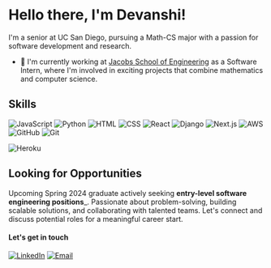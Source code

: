 # Hello there, I'm Devanshi! 
I'm a senior at UC San Diego, pursuing a Math-CS major with a passion for software development and research. 
- :star2: I'm currently working at <a href="https://sites.google.com/ucsd.edu/derconnect/home?authuser=0">Jacobs School of Engineering</a> as a Software Intern, where I'm involved in exciting projects that combine mathematics and computer science.
<!-- 
## Table of Contents

- [About Me](#about-me)
- [Projects](#projects)
- [Skills](#skills)
- [Looking for Opportunities](#looking-for-opportunities)
- [Connect with Me](#connect-with-me) -->

<!-- ## About Me -->
<!-- 
## Projects

In my GitHub repositories, you'll find a collection of my projects that showcase my passion for software development and problem-solving. From algorithms and data structures to web applications and machine learning experiments, I enjoy working on diverse projects that challenge and inspire me. Please feel free to explore my projects and provide feedback or suggestions. -->

## Skills
<!-- #### Technologies -->

![JavaScript](https://img.shields.io/badge/javascript-%23323330.svg?style=for-the-badge&logo=javascript&logoColor=%23F7DF1E) 
![Python](https://img.shields.io/badge/python-%230077b5.svg?style=for-the-badge&logo=python&logoColor=%23F7DF1E) 
![HTML](https://img.shields.io/badge/html-%23e34f2c.svg?style=for-the-badge&logo=html&logoColor=%23F7DF1E) 
![CSS](https://img.shields.io/badge/css-%23563d7c.svg?style=for-the-badge&logo=css&logoColor=%23F7DF1E) 
![React](https://img.shields.io/badge/react-%23323330.svg?style=for-the-badge&logo=react&logoColor=%2361DBFB) 
![Django](https://img.shields.io/badge/django-%2523323330.svg?style=for-the-badge&logo=django&logoColor=%2523F7DF1E) 
![Next.js](https://img.shields.io/badge/next.js-%23323330.svg?style=for-the-badge&logo=next.js&logoColor=%2523F7DF1E) 
![AWS](https://img.shields.io/badge/aws-%23e34f2c.svg?style=for-the-badge&logo=aws&logoColor=%23F7DF1E) 
![GitHub](https://img.shields.io/badge/github-%23323330.svg?style=for-the-badge&logo=github&logoColor=%2523F7DF1E) 
![Git](https://img.shields.io/badge/git-%23f7df1e.svg?style=for-the-badge&logo=git&logoColor=%2523F7DF1E) 
<!-- ![Netlify](https://img.shields.io/badge/netlify-%23323330.svg?style=for-the-badge&logo=netlify&logoColor=%2523F7DF1E)  -->
![Heroku](https://img.shields.io/badge/heroku-%23323330.svg?style=for-the-badge&logo=heroku&logoColor=%2523F7DF1E)

<!-- Here are some of the skills and technologies I have experience with:

- Programming languages: Java, Python, C++
- Web development: HTML, CSS, JavaScript, Node.js
- Data analysis: R, MATLAB, SQL
- Machine learning: TensorFlow, scikit-learn
- Version control: Git, GitHub

These are just a few examples, and I'm always eager to learn and explore new technologies to expand my skill set. -->

## Looking for Opportunities
Upcoming Spring 2024 graduate actively seeking __entry-level software engineering positions___. Passionate about problem-solving, building scalable solutions, and collaborating with talented teams. Let's connect and discuss potential roles for a meaningful career start.
<!-- Please feel free to reach out to me via email or connect with me on LinkedIn (links provided in the "Connect with Me" section below). I'm open to exploring various industries and technologies, and I'm eager to contribute my skills and knowledge to a dynamic organization. -->

<!-- ## Connect with Me -->
#### Let's get in touch

[![LinkedIn](https://img.shields.io/badge/linkedin-%23323330.svg?style=for-the-badge&logo=linkedin&logoColor=%2523F7DF1E)](https://www.linkedin.com/in/djain18/) 
[![Email](https://img.shields.io/badge/email-%23323330.svg?style=for-the-badge&logo=gmail&logoColor=%2523F7DF1E)](mailto:djain@ucsd.edu)

<!-- I would love to connect with you! Whether it's to discuss potential collaborations, share ideas, or simply have a conversation, feel free to reach out to me. You can connect with me through the following channels:

- Email: [your-email@example.com](mailto:your-email@example.com)
- LinkedIn: [Your LinkedIn Profile](https://www.linkedin.com/in/your-profile)
- Twitter: [@yourusername](https://twitter.com/yourusername) -->

<!-- Don't hesitate to get in touch, and let's explore exciting opportunities together! -->

<!-- ## License

Specify the license under which your projects are released. For example, you can choose an open-source license such as MIT, Apache, or GNU General Public License. Make sure to include the appropriate license file in your project repositories.

Feel free to customize the sections and content further based on your preferences and needs. Remember to keep your README file up to date as your academic and professional journey progresses. This comprehensive README file will provide visitors with a clear understanding of your background, skills, projects, and job search status. Good luck with your future endeavors!
 -->
